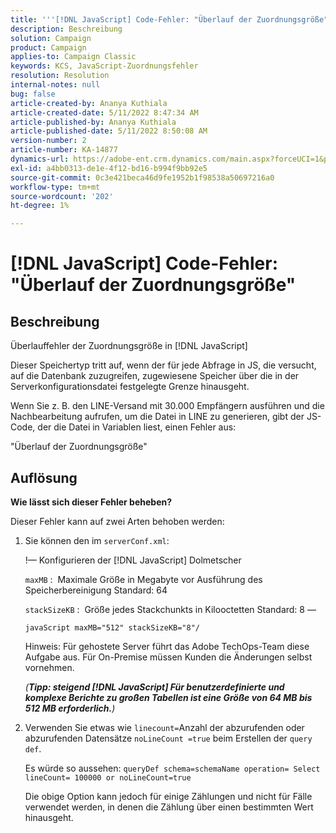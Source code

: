 ```yaml
---
title: '''[!DNL JavaScript] Code-Fehler: "Überlauf der Zuordnungsgröße"'
description: Beschreibung
solution: Campaign
product: Campaign
applies-to: Campaign Classic
keywords: KCS, JavaScript-Zuordnungsfehler
resolution: Resolution
internal-notes: null
bug: false
article-created-by: Ananya Kuthiala
article-created-date: 5/11/2022 8:47:34 AM
article-published-by: Ananya Kuthiala
article-published-date: 5/11/2022 8:50:08 AM
version-number: 2
article-number: KA-14877
dynamics-url: https://adobe-ent.crm.dynamics.com/main.aspx?forceUCI=1&pagetype=entityrecord&etn=knowledgearticle&id=e9cf37fa-06d1-ec11-a7b5-0022480a8e40
exl-id: a4bb0313-de1e-4f12-bd16-b994f9bb92e5
source-git-commit: 0c3e421beca46d9fe1952b1f98538a50697216a0
workflow-type: tm+mt
source-wordcount: '202'
ht-degree: 1%

---
```


# [!DNL JavaScript] Code-Fehler: &quot;Überlauf der Zuordnungsgröße&quot;

## Beschreibung

Überlauffehler der Zuordnungsgröße in [!DNL JavaScript]

Dieser Speichertyp tritt auf, wenn der für jede Abfrage in JS, die versucht, auf die Datenbank zuzugreifen, zugewiesene Speicher über die in der Serverkonfigurationsdatei festgelegte Grenze hinausgeht.

Wenn Sie z. B. den LINE-Versand mit 30.000 Empfängern ausführen und die Nachbearbeitung aufrufen, um die Datei in LINE zu generieren, gibt der JS-Code, der die Datei in Variablen liest, einen Fehler aus:

&quot;Überlauf der Zuordnungsgröße&quot;

## Auflösung

<b>Wie lässt sich dieser Fehler beheben?</b>

Dieser Fehler kann auf zwei Arten behoben werden:

1. Sie können den im `serverConf.xml`:

   !— Konfigurieren der [!DNL JavaScript] Dolmetscher

   `maxMB` :  Maximale Größe in Megabyte vor Ausführung des Speicherbereinigung Standard: 64

   `stackSizeKB` :  Größe jedes Stackchunkts in Kilooctetten Standard: 8 —

   `javaScript maxMB="512" stackSizeKB="8"/`

   Hinweis: Für gehostete Server führt das Adobe TechOps-Team diese Aufgabe aus. Für On-Premise müssen Kunden die Änderungen selbst vornehmen.

   *(<b>Tipp: </b><b>steigend [!DNL JavaScript] Für benutzerdefinierte und komplexe Berichte zu großen Tabellen ist eine Größe von 64 MB bis 512 MB erforderlich.</b>)*

2. Verwenden Sie etwas wie `linecount=`Anzahl der abzurufenden oder abzurufenden Datensätze `noLineCount =true` beim Erstellen der `query def`.

   Es würde so aussehen: `queryDef schema=schemaName operation= Select lineCount= 100000 or noLineCount=true`

   Die obige Option kann jedoch für einige Zählungen und nicht für Fälle verwendet werden, in denen die Zählung über einen bestimmten Wert hinausgeht.
